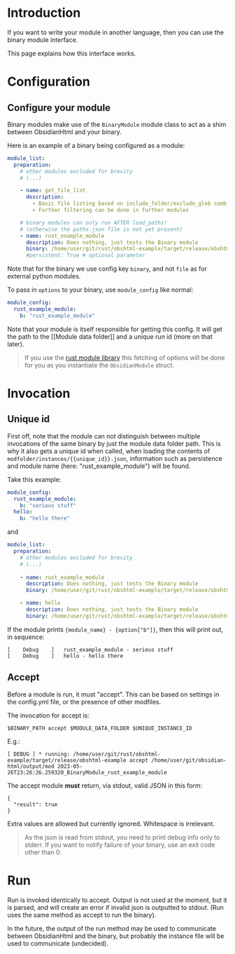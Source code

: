 # Introduction
If you want to write your module in another language, then you can use the binary module interface.

This page explains how this interface works.

# Configuration
## Configure your module
Binary modules make use of the `BinaryModule` module class to act as a shim between ObsidianHtml and your binary.

Here is an example of a binary being configured as a module:
``` yaml
module_list:
  preparation:
	# other modules excluded for brevity
	# (...)

    - name: get_file_list
      description: 
        - Basic file listing based on include_folder/exclude_glob combination
        - Further filtering can be done in further modules

	# binary modules can only run AFTER load_paths!
	# (otherwise the paths.json file is not yet present)
    - name: rust_example_module   
      description: Does nothing, just tests the Binary module
      binary: /home/user/git/rust/obshtml-example/target/release/obshtml-example
      #persistent: True # optional parameter
```

Note that for the binary we use config key `binary`, and not `file` as for external python modules.

To pass in `options` to your binary, use `module_config` like normal:

``` yaml
module_config: 
  rust_example_module:
    b: "rust_example_module"
```

Note that your module is itself responsible for getting this config. It will get the path to the [[Module data folder]] and a unique run id (more on that later). 

> If you use the [rust module library](https://github.com/dwrolvink/obshtml-rust-module-lib) this fetching of options will be done for you as you instantiate the `ObsidianModule` struct.

# Invocation
## Unique id
First off, note that the module can not distinguish between multiple invocations of the same binary by just the module data folder path. This is why it also gets a unique id when called, when loading the contents of `modfolder/instances/{{unique_id}}.json`, information such as persistence and module name (here: "rust_example_module") will be found.

Take this example:

``` yaml
module_config: 
  rust_example_module:
    b: "serious stuff"
  hello:
    b: "hello there"
```

and 

``` yaml
module_list:
  preparation:
	# other modules excluded for brevity
	# (...)
	
    - name: rust_example_module   
      description: Does nothing, just tests the Binary module
      binary: /home/user/git/rust/obshtml-example/target/release/obshtml-example

    - name: hello   
      description: Does nothing, just tests the Binary module
      binary: /home/user/git/rust/obshtml-example/target/release/obshtml-example
```

If the module prints `{module_name} - {option["b"]}`, then this will print out, in sequence:

```
[    Debug    ]   rust_example_module - serious stuff
[    Debug    ]   hello - hello there
```


## Accept
Before a module is run, it must "accept". This can be based on settings in the config.yml file, or the presence of other modfiles.

The invocation for accept is:
```
$BINARY_PATH accept $MODULE_DATA_FOLDER $UNIQUE_INSTANCE_ID
```

E.g.:
```
[ DEBUG ] * running: /home/user/git/rust/obshtml-example/target/release/obshtml-example accept /home/user/git/obsidian-html/output/mod 2023-05-26T23:26:26.259320_BinaryModule_rust_example_module
```

The accept module **must** return, via stdout, valid JSON in this form:
```
{
  "result": true
}
```

Extra values are allowed but currently ignored. Whitespace is irrelevant.

> As the json is read from stdout, you need to print debug info only to stderr. If you want to notify failure of your binary, use an exit code other than 0.

# Run
Run is invoked identically to accept. Output is not used at the moment, but it is parsed, and will create an error if invalid json is outputted to stdout. (Run uses the same method as accept to run the binary).

In the future, the output of the run method may be used to communicate between ObsidianHtml and the binary, but probably the instance file will be used to communicate (undecided).